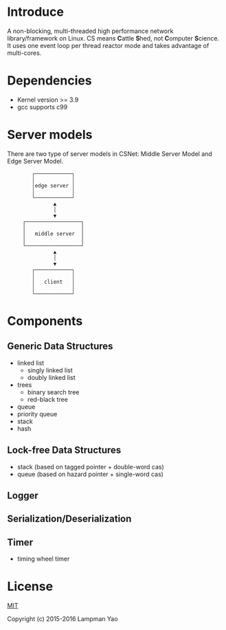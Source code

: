 # Introduce
A non-blocking, multi-threaded high performance network library/framework on Linux.
CS means **C**attle **S**hed, not **C**omputer **S**cience.
It uses one event loop per thread reactor mode and takes advantage of multi-cores.

# Dependencies
- Kernel version >= 3.9
- gcc supports c99

# Server models
There are two type of server models in CSNet: Middle Server Model and Edge Server Model.

            ┌────────────┐
            │            │
            │edge server │
            │            │
            └────────────┘
                   ▲
                   │
                   ▼
         ┌──────────────────┐
         │                  │
         │   middle server  │
         │                  │
         └──────────────────┘
                   ▲
                   │
                   ▼
            ┌────────────┐
            │            │
            │   client   │
            │            │
            └────────────┘

# Components
## Generic Data Structures
- linked list
  * singly linked list
  * doubly linked list
- trees
  * binary search tree
  * red-black tree
- queue
- priority queue
- stack
- hash

## Lock-free Data Structures
- stack (based on tagged pointer + double-word cas)
- queue (based on hazard pointer + single-word cas)

## Logger

## Serialization/Deserialization

## Timer
- timing wheel timer

# License

[MIT](http://opensource.org/licenses/MIT)

Copyright (c) 2015-2016 Lampman Yao
